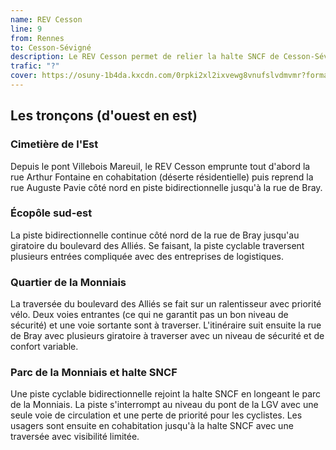 ```yaml
---
name: REV Cesson
line: 9
from: Rennes
to: Cesson-Sévigné
description: Le REV Cesson permet de relier la halte SNCF de Cesson-Sévigne au sud est de Rennes en passant par le quartier de la Monniais de Cesson et l'écopôle sud-est (anciennement ZI sud-est).
trafic: "?"
cover: https://osuny-1b4da.kxcdn.com/0rpki2xl2ixvewg8vnufslvdmvmr?format=webp&width=1500&height=0&&fit=inside&quality=50
---
```


## Les tronçons (d'ouest en est)
### Cimetière de l'Est
Depuis le pont Villebois Mareuil, le REV Cesson emprunte tout d'abord la rue Arthur Fontaine en cohabitation (déserte résidentielle) puis reprend la rue Auguste Pavie côté nord en piste bidirectionnelle jusqu'à la rue de Bray.

### Écopôle sud-est
La piste bidirectionnelle continue côté nord de la rue de Bray jusqu'au giratoire du boulevard des Alliés. Se faisant, la piste cyclable traversent plusieurs entrées compliquée avec des entreprises de logistiques.

### Quartier de la Monniais
La traversée du boulevard des Alliés se fait sur un ralentisseur avec priorité vélo. Deux voies entrantes (ce qui ne garantit pas un bon niveau de sécurité) et une voie sortante sont à traverser. L'itinéraire suit ensuite la rue de Bray avec plusieurs giratoire à traverser avec un niveau de sécurité et de confort variable.

### Parc de la Monniais et halte SNCF
Une piste cyclable bidirectionnelle rejoint la halte SNCF en longeant le parc de la Monniais. La piste s'interrompt au niveau du pont de la LGV avec une seule voie de circulation et une perte de priorité pour les cyclistes. Les usagers sont ensuite en cohabitation jusqu'à la halte SNCF avec une traversée avec visibilité limitée. 
